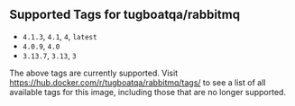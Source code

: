 ## Supported Tags for tugboatqa/rabbitmq

* `4.1.3`, `4.1`, `4`, `latest`
* `4.0.9`, `4.0`
* `3.13.7`, `3.13`, `3`

The above tags are currently supported. Visit https://hub.docker.com/r/tugboatqa/rabbitmq/tags/ to see a list of all available tags for this image, including those that are no longer supported.
